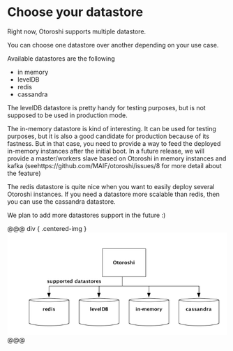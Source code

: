 # Choose your datastore

Right now, Otoroshi supports multiple datastore. 

You can choose one datastore over another depending on your use case. 

Available datastores are the following 

* in memory
* levelDB
* redis
* cassandra


The levelDB datastore is pretty handy for testing purposes, but is not supposed to be used in production mode.

The in-memory datastore is kind of interesting. It can be used for testing purposes, but it is also a good candidate for production because of its fastness. But in that case, you need to provide a way to feed the deployed in-memory instances after the initial boot. In a future release, we will provide a master/workers slave based on Otoroshi in memory instances and kafka (seehttps://github.com/MAIF/otoroshi/issues/8 for more detail about the feature)

The redis datastore is quite nice when you want to easily deploy several Otoroshi instances. If you need a datastore more scalable than redis, then you can use the cassandra datastore.

We plan to add more datastores support in the future :)

@@@ div { .centered-img }
<img src="../img/datastores.png" />
@@@